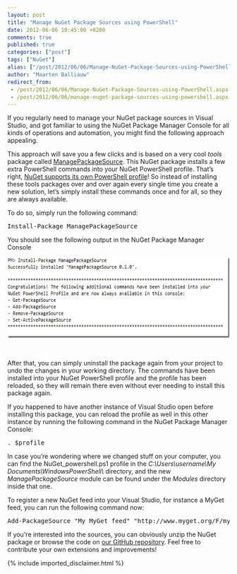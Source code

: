```yaml
---
layout: post
title: "Manage NuGet Package Sources using PowerShell"
date: 2012-06-06 10:45:00 +0200
comments: true
published: true
categories: ["post"]
tags: ["NuGet"]
alias: ["/post/2012/06/06/Manage-NuGet-Package-Sources-using-PowerShell.aspx", "/post/2012/06/06/manage-nuget-package-sources-using-powershell.aspx"]
author: "Maarten Balliauw"
redirect_from:
 - /post/2012/06/06/Manage-NuGet-Package-Sources-using-PowerShell.aspx.html
 - /post/2012/06/06/manage-nuget-package-sources-using-powershell.aspx.html
---
```


<p>If you regularly need to manage your NuGet package sources in Visual Studio, and got familiar to using the NuGet Package Manager Console for all kinds of operations and automation, you might find the following approach appealing.</p>
<p>This approach will save you a few clicks and is based on a very cool <em>tools</em> package called <a href="https://nuget.org/packages/ManagePackageSource" target="_blank">ManagePackageSource</a>. This NuGet package installs a few extra PowerShell commands into your NuGet PowerShell profile. That&rsquo;s right, <a href="http://docs.nuget.org/docs/start-here/using-the-package-manager-console#Setting_up_a_NuGet_Powershell_Profile" target="_blank">NuGet supports its own PowerShell profile</a>! So instead of installing these tools packages over and over again every single time you create a new solution, let&rsquo;s simply install these commands once and for all, so they are always available.</p>
<p>To do so, simply run the following command:</p>
<div id="scid:f32c3428-b7e9-4f15-a8ea-c502c7ff2e88:0b8bede4-8ed3-4de4-adf6-af3a80af678f" class="wlWriterEditableSmartContent" style="margin: 0px; display: inline; float: none; padding: 0px;">
<pre class="brush: powershell;">Install-Package ManagePackageSource</pre>
</div>
<p>You should see the following output in the NuGet Package Manager Console</p>
<p><a href="/images/2012-05-30_2306.png"><img title="2012-05-30_2306" src="/images/2012-05-30_2306_thumb.png" alt="2012-05-30_2306" width="614" height="183" border="0" /></a></p>
<p>&nbsp;</p>
<p>After that, you can simply uninstall the package again from your project to undo the changes in your working directory. The commands have been installed into your NuGet PowerShell profile and the profile has been reloaded, so they will remain there even without ever needing to install this package again.</p>
<p>If you happened to have another instance of Visual Studio open before installing this package, you can reload the profile as well in this other instance by running the following command in the NuGet Package Manager Console:</p>
<div id="scid:f32c3428-b7e9-4f15-a8ea-c502c7ff2e88:720cc485-082f-4b31-968a-fcb440aa2fe0" class="wlWriterEditableSmartContent" style="margin: 0px; display: inline; float: none; padding: 0px;">
<pre class="brush: powershell;">. $profile</pre>
</div>
<p>In case you&rsquo;re wondering where we changed stuff on your computer, you can find the NuGet_powershell.ps1 profile in the <em>C:\Users\username\My Documents\WindowsPowerShell\</em> directory, and the new <em>ManagePackageSource</em> module can be found under the <em>Modules</em> directory inside that one.</p>
<p>To register a new NuGet feed into your Visual Studio, for instance a MyGet feed, you can run the following command now:</p>
<div id="scid:f32c3428-b7e9-4f15-a8ea-c502c7ff2e88:9e8f9702-097d-4b5c-974d-59aad851d17d" class="wlWriterEditableSmartContent" style="margin: 0px; display: inline; float: none; padding: 0px;">
<pre class="brush: powershell;">Add-PackageSource "My MyGet feed" "http://www.myget.org/F/myfeedname/"</pre>
</div>
<p>If you're interested into the sources, you can obviously unzip the NuGet package or browse the code on <a href="https://github.com/myget/NuGetPackages" target="_blank">our GitHub repository</a>. Feel free to contribute your own extensions and improvements!</p>

{% include imported_disclaimer.html %}

